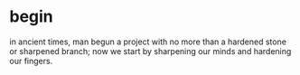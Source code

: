 # begin

in ancient times, man begun a project with no more than a hardened stone or sharpened branch; now we start by sharpening our minds and hardening our fingers.
